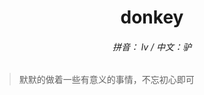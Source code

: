 <p align="center">
  <h1 align="center">donkey</h1>
  <h6 align="center">拼音： lv / 中文：驴</h6>
</p>

> 默默的做着一些有意义的事情，不忘初心即可
